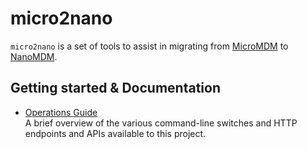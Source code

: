 # micro2nano

`micro2nano` is a set of tools to assist in migrating from [MicroMDM](https://github.com/micromdm/micromdm) to [NanoMDM](https://github.com/micromdm/nanomdm).

## Getting started & Documentation

- [Operations Guide](docs/operations-guide.md)  
A brief overview of the various command-line switches and HTTP endpoints and APIs available to this project.

